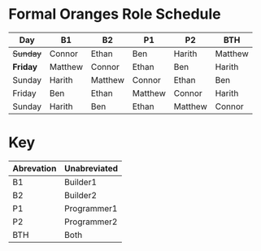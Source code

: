 # Formal Oranges Role Schedule

|Day|B1|B2|P1|P2|BTH|                                  
|---|---|---|---|---|---|                              
|~~Sunday~~|Connor|Ethan|Ben|Harith|Matthew|          
|**Friday**|Matthew|Connor|Ethan|Ben|Harith|           
|Sunday|Harith|Matthew|Connor|Ethan|Ben|               
|Friday|Ben|Ethan|Matthew|Connor|Harith|               
|Sunday|Harith|Ben|Ethan|Matthew|Connor|
# Key

|Abrevation|Unabreviated|
|---|---|
|B1|Builder1|
|B2|Builder2|
|P1|Programmer1|
|P2|Programmer2|
|BTH|Both|
